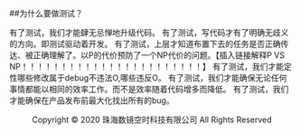 ##为什么要做测试？

有了测试，我们才能肆无忌惮地升级代码。
有了测试，写代码才有了明确无歧义的方向。即测试驱动着开发。
有了测试，上层才知道布置下去的任务是否正确传达、被正确理解了。以P的代价预防了一个NP代价的问题。【插入链接解释P VS NP！！！！！！！！！！！！！！！！！！！！！！！】
有了测试，我们才能定性哪些修改属于debug不违法O,哪些违反O。
有了测试，我们才能确保无论任何事情都能以相同的效率工作。而不是效率随着代码增多而降低。
有了测试，我们才能确保在产品发布前最大化找出所有的bug。
<center> Copyright © 2020 珠海数镜空时科技有限公司 All Rights Reserved</center>